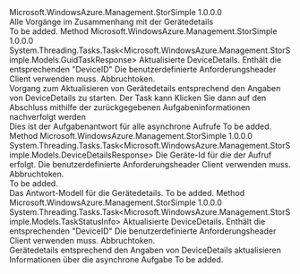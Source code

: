 <Type Name="IDeviceDetailsOperations" FullName="Microsoft.WindowsAzure.Management.StorSimple.IDeviceDetailsOperations">
  <TypeSignature Language="C#" Value="public interface IDeviceDetailsOperations" />
  <TypeSignature Language="ILAsm" Value=".class public interface auto ansi abstract IDeviceDetailsOperations" />
  <TypeSignature Language="DocId" Value="T:Microsoft.WindowsAzure.Management.StorSimple.IDeviceDetailsOperations" />
  <TypeSignature Language="VB.NET" Value="Public Interface IDeviceDetailsOperations" />
  <TypeSignature Language="F#" Value="type IDeviceDetailsOperations = interface" />
  <AssemblyInfo>
    <AssemblyName>Microsoft.WindowsAzure.Management.StorSimple</AssemblyName>
    <AssemblyVersion>1.0.0.0</AssemblyVersion>
  </AssemblyInfo>
  <Interfaces />
  <Docs>
    <summary>
            Alle Vorgänge im Zusammenhang mit der Gerätedetails
            </summary>
    <remarks>To be added.</remarks>
  </Docs>
  <Members>
    <Member MemberName="BeginUpdateDeviceDetailsAsync">
      <MemberSignature Language="C#" Value="public System.Threading.Tasks.Task&lt;Microsoft.WindowsAzure.Management.StorSimple.Models.GuidTaskResponse&gt; BeginUpdateDeviceDetailsAsync (Microsoft.WindowsAzure.Management.StorSimple.Models.DeviceDetailsRequest deviceDetails, Microsoft.WindowsAzure.Management.StorSimple.Models.CustomRequestHeaders customRequestHeaders, System.Threading.CancellationToken cancellationToken);" />
      <MemberSignature Language="ILAsm" Value=".method public hidebysig newslot virtual instance class System.Threading.Tasks.Task`1&lt;class Microsoft.WindowsAzure.Management.StorSimple.Models.GuidTaskResponse&gt; BeginUpdateDeviceDetailsAsync(class Microsoft.WindowsAzure.Management.StorSimple.Models.DeviceDetailsRequest deviceDetails, class Microsoft.WindowsAzure.Management.StorSimple.Models.CustomRequestHeaders customRequestHeaders, valuetype System.Threading.CancellationToken cancellationToken) cil managed" />
      <MemberSignature Language="DocId" Value="M:Microsoft.WindowsAzure.Management.StorSimple.IDeviceDetailsOperations.BeginUpdateDeviceDetailsAsync(Microsoft.WindowsAzure.Management.StorSimple.Models.DeviceDetailsRequest,Microsoft.WindowsAzure.Management.StorSimple.Models.CustomRequestHeaders,System.Threading.CancellationToken)" />
      <MemberSignature Language="F#" Value="abstract member BeginUpdateDeviceDetailsAsync : Microsoft.WindowsAzure.Management.StorSimple.Models.DeviceDetailsRequest * Microsoft.WindowsAzure.Management.StorSimple.Models.CustomRequestHeaders * System.Threading.CancellationToken -&gt; System.Threading.Tasks.Task&lt;Microsoft.WindowsAzure.Management.StorSimple.Models.GuidTaskResponse&gt;" Usage="iDeviceDetailsOperations.BeginUpdateDeviceDetailsAsync (deviceDetails, customRequestHeaders, cancellationToken)" />
      <MemberType>Method</MemberType>
      <AssemblyInfo>
        <AssemblyName>Microsoft.WindowsAzure.Management.StorSimple</AssemblyName>
        <AssemblyVersion>1.0.0.0</AssemblyVersion>
      </AssemblyInfo>
      <ReturnValue>
        <ReturnType>System.Threading.Tasks.Task&lt;Microsoft.WindowsAzure.Management.StorSimple.Models.GuidTaskResponse&gt;</ReturnType>
      </ReturnValue>
      <Parameters>
        <Parameter Name="deviceDetails" Type="Microsoft.WindowsAzure.Management.StorSimple.Models.DeviceDetailsRequest" />
        <Parameter Name="customRequestHeaders" Type="Microsoft.WindowsAzure.Management.StorSimple.Models.CustomRequestHeaders" />
        <Parameter Name="cancellationToken" Type="System.Threading.CancellationToken" />
      </Parameters>
      <Docs>
        <param name="deviceDetails">
            Aktualisierte DeviceDetails. Enthält die entsprechenden "DeviceID"
            </param>
        <param name="customRequestHeaders">
            Die benutzerdefinierte Anforderungsheader Client verwenden muss.
            </param>
        <param name="cancellationToken">
            Abbruchtoken.
            </param>
        <summary>
            Vorgang zum Aktualisieren von Gerätedetails entsprechend den Angaben von DeviceDetails zu starten. Der Task kann Klicken Sie dann auf den Abschluss mithilfe der zurückgegebenen Aufgabeninformationen nachverfolgt werden
            </summary>
        <returns>
            Dies ist der Aufgabenantwort für alle asynchrone Aufrufe
            </returns>
        <remarks>To be added.</remarks>
      </Docs>
    </Member>
    <Member MemberName="GetAsync">
      <MemberSignature Language="C#" Value="public System.Threading.Tasks.Task&lt;Microsoft.WindowsAzure.Management.StorSimple.Models.DeviceDetailsResponse&gt; GetAsync (string deviceId, Microsoft.WindowsAzure.Management.StorSimple.Models.CustomRequestHeaders customRequestHeaders, System.Threading.CancellationToken cancellationToken);" />
      <MemberSignature Language="ILAsm" Value=".method public hidebysig newslot virtual instance class System.Threading.Tasks.Task`1&lt;class Microsoft.WindowsAzure.Management.StorSimple.Models.DeviceDetailsResponse&gt; GetAsync(string deviceId, class Microsoft.WindowsAzure.Management.StorSimple.Models.CustomRequestHeaders customRequestHeaders, valuetype System.Threading.CancellationToken cancellationToken) cil managed" />
      <MemberSignature Language="DocId" Value="M:Microsoft.WindowsAzure.Management.StorSimple.IDeviceDetailsOperations.GetAsync(System.String,Microsoft.WindowsAzure.Management.StorSimple.Models.CustomRequestHeaders,System.Threading.CancellationToken)" />
      <MemberSignature Language="F#" Value="abstract member GetAsync : string * Microsoft.WindowsAzure.Management.StorSimple.Models.CustomRequestHeaders * System.Threading.CancellationToken -&gt; System.Threading.Tasks.Task&lt;Microsoft.WindowsAzure.Management.StorSimple.Models.DeviceDetailsResponse&gt;" Usage="iDeviceDetailsOperations.GetAsync (deviceId, customRequestHeaders, cancellationToken)" />
      <MemberType>Method</MemberType>
      <AssemblyInfo>
        <AssemblyName>Microsoft.WindowsAzure.Management.StorSimple</AssemblyName>
        <AssemblyVersion>1.0.0.0</AssemblyVersion>
      </AssemblyInfo>
      <ReturnValue>
        <ReturnType>System.Threading.Tasks.Task&lt;Microsoft.WindowsAzure.Management.StorSimple.Models.DeviceDetailsResponse&gt;</ReturnType>
      </ReturnValue>
      <Parameters>
        <Parameter Name="deviceId" Type="System.String" />
        <Parameter Name="customRequestHeaders" Type="Microsoft.WindowsAzure.Management.StorSimple.Models.CustomRequestHeaders" />
        <Parameter Name="cancellationToken" Type="System.Threading.CancellationToken" />
      </Parameters>
      <Docs>
        <param name="deviceId">
            Die Geräte-Id für die der Aufruf erfolgt.
            </param>
        <param name="customRequestHeaders">
            Die benutzerdefinierte Anforderungsheader Client verwenden muss.
            </param>
        <param name="cancellationToken">
            Abbruchtoken.
            </param>
        <summary>To be added.</summary>
        <returns>
            Das Antwort-Modell für die Gerätedetails.
            </returns>
        <remarks>To be added.</remarks>
      </Docs>
    </Member>
    <Member MemberName="UpdateDeviceDetailsAsync">
      <MemberSignature Language="C#" Value="public System.Threading.Tasks.Task&lt;Microsoft.WindowsAzure.Management.StorSimple.Models.TaskStatusInfo&gt; UpdateDeviceDetailsAsync (Microsoft.WindowsAzure.Management.StorSimple.Models.DeviceDetailsRequest deviceDetails, Microsoft.WindowsAzure.Management.StorSimple.Models.CustomRequestHeaders customRequestHeaders, System.Threading.CancellationToken cancellationToken);" />
      <MemberSignature Language="ILAsm" Value=".method public hidebysig newslot virtual instance class System.Threading.Tasks.Task`1&lt;class Microsoft.WindowsAzure.Management.StorSimple.Models.TaskStatusInfo&gt; UpdateDeviceDetailsAsync(class Microsoft.WindowsAzure.Management.StorSimple.Models.DeviceDetailsRequest deviceDetails, class Microsoft.WindowsAzure.Management.StorSimple.Models.CustomRequestHeaders customRequestHeaders, valuetype System.Threading.CancellationToken cancellationToken) cil managed" />
      <MemberSignature Language="DocId" Value="M:Microsoft.WindowsAzure.Management.StorSimple.IDeviceDetailsOperations.UpdateDeviceDetailsAsync(Microsoft.WindowsAzure.Management.StorSimple.Models.DeviceDetailsRequest,Microsoft.WindowsAzure.Management.StorSimple.Models.CustomRequestHeaders,System.Threading.CancellationToken)" />
      <MemberSignature Language="F#" Value="abstract member UpdateDeviceDetailsAsync : Microsoft.WindowsAzure.Management.StorSimple.Models.DeviceDetailsRequest * Microsoft.WindowsAzure.Management.StorSimple.Models.CustomRequestHeaders * System.Threading.CancellationToken -&gt; System.Threading.Tasks.Task&lt;Microsoft.WindowsAzure.Management.StorSimple.Models.TaskStatusInfo&gt;" Usage="iDeviceDetailsOperations.UpdateDeviceDetailsAsync (deviceDetails, customRequestHeaders, cancellationToken)" />
      <MemberType>Method</MemberType>
      <AssemblyInfo>
        <AssemblyName>Microsoft.WindowsAzure.Management.StorSimple</AssemblyName>
        <AssemblyVersion>1.0.0.0</AssemblyVersion>
      </AssemblyInfo>
      <ReturnValue>
        <ReturnType>System.Threading.Tasks.Task&lt;Microsoft.WindowsAzure.Management.StorSimple.Models.TaskStatusInfo&gt;</ReturnType>
      </ReturnValue>
      <Parameters>
        <Parameter Name="deviceDetails" Type="Microsoft.WindowsAzure.Management.StorSimple.Models.DeviceDetailsRequest" />
        <Parameter Name="customRequestHeaders" Type="Microsoft.WindowsAzure.Management.StorSimple.Models.CustomRequestHeaders" />
        <Parameter Name="cancellationToken" Type="System.Threading.CancellationToken" />
      </Parameters>
      <Docs>
        <param name="deviceDetails">
            Aktualisierte DeviceDetails. Enthält die entsprechenden "DeviceID"
            </param>
        <param name="customRequestHeaders">
            Die benutzerdefinierte Anforderungsheader Client verwenden muss.
            </param>
        <param name="cancellationToken">
            Abbruchtoken.
            </param>
        <summary>
            Gerätedetails entsprechend den Angaben von DeviceDetails aktualisieren
            </summary>
        <returns>
            Informationen über die asynchrone Aufgabe
            </returns>
        <remarks>To be added.</remarks>
      </Docs>
    </Member>
  </Members>
</Type>